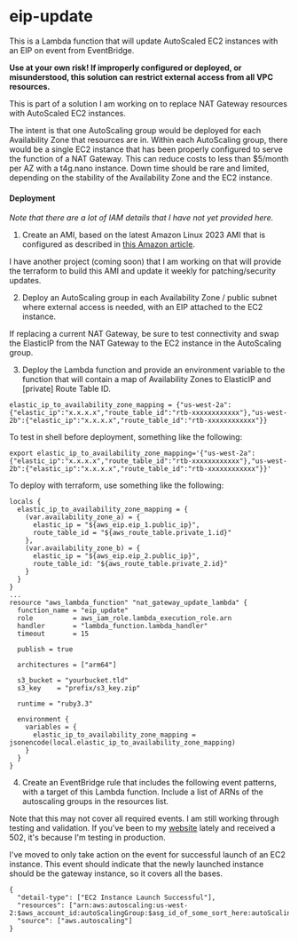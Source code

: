 # eip-update
This is a Lambda function that will update AutoScaled EC2 instances with an EIP on event from EventBridge.

**Use at your own risk!  If improperly configured or deployed, or misunderstood, this solution can restrict external access from all VPC resources.**

This is part of a solution I am working on to replace NAT Gateway resources with AutoScaled EC2 instances.

The intent is that one AutoScaling group would be deployed for each Availability Zone that resources are in.  Within each AutoScaling group, there would be a single EC2 instance that has been properly configured to serve the function of a NAT Gateway.  This can reduce costs to less than $5/month per AZ with a t4g.nano instance.  Down time should be rare and limited, depending on the stability of the Availability Zone and the EC2 instance.


#### Deployment

*Note that there are a lot of IAM details that I have not yet provided here.*

1. Create an AMI, based on the latest Amazon Linux 2023 AMI that is configured as described in [this Amazon article](https://docs.aws.amazon.com/vpc/latest/userguide/work-with-nat-instances.html).

I have another project (coming soon) that I am working on that will provide the terraform to build this AMI and update it weekly for patching/security updates.

2. Deploy an AutoScaling group in each Availability Zone / public subnet where external access is needed, with an EIP attached to the EC2 instance.

If replacing a current NAT Gateway, be sure to test connectivity and swap the ElasticIP from the NAT Gateway to the EC2 instance in the AutoScaling group.

3. Deploy the Lambda function and provide an environment variable to the function that will contain a map of Availability Zones to ElasticIP and [private] Route Table ID.

```
elastic_ip_to_availability_zone_mapping = {"us-west-2a":{"elastic_ip":"x.x.x.x","route_table_id":"rtb-xxxxxxxxxxxx"},"us-west-2b":{"elastic_ip":"x.x.x.x","route_table_id":"rtb-xxxxxxxxxxxx"}}
```

To test in shell before deployment, something like the following:
```
export elastic_ip_to_availability_zone_mapping='{"us-west-2a":{"elastic_ip":"x.x.x.x","route_table_id":"rtb-xxxxxxxxxxxx"},"us-west-2b":{"elastic_ip":"x.x.x.x","route_table_id":"rtb-xxxxxxxxxxxx"}}'
```

To deploy with terraform, use something like the following:

```
locals {
  elastic_ip_to_availability_zone_mapping = { 
    (var.availability_zone_a) = { 
      elastic_ip = "${aws_eip.eip_1.public_ip}",
      route_table_id = "${aws_route_table.private_1.id}"
    },  
    (var.availability_zone_b) = { 
      elastic_ip = "${aws_eip.eip_2.public_ip}",
      route_table_id: "${aws_route_table.private_2.id}"
    }   
  }
}
...
resource "aws_lambda_function" "nat_gateway_update_lambda" {
  function_name = "eip_update"
  role          = aws_iam_role.lambda_execution_role.arn
  handler       = "lambda_function.lambda_handler"
  timeout       = 15
  
  publish = true
  
  architectures = ["arm64"]
  
  s3_bucket = "yourbucket.tld"
  s3_key    = "prefix/s3_key.zip"

  runtime = "ruby3.3"
  
  environment {
    variables = {
      elastic_ip_to_availability_zone_mapping = jsonencode(local.elastic_ip_to_availability_zone_mapping)
    }
  }
}
```

4. Create an EventBridge rule that includes the following event patterns, with a target of this Lambda function.  Include a list of ARNs of the autoscaling groups in the resources list.

Note that this may not cover all required events.  I am still working through testing and validation.  If you've been to my [website](https://itsecureadmin.com/) lately and received a 502, it's because I'm testing in production.

I've moved to only take action on the event for successful launch of an EC2 instance.  This event should indicate that the newly launched instance should be the gateway instance, so it covers all the bases.

```
{
  "detail-type": ["EC2 Instance Launch Successful"],
  "resources": ["arn:aws:autoscaling:us-west-2:$aws_account_id:autoScalingGroup:$asg_id_of_some_sort_here:autoScalingGroupName/$autoscaling_group_name"],
  "source": ["aws.autoscaling"]
}
```
